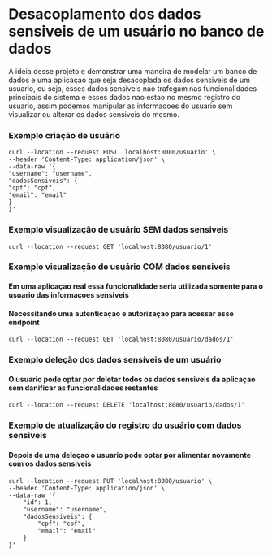 # Desacoplamento dos dados sensiveis de um usuário no banco de dados
A ideia desse projeto e demonstrar uma maneira de modelar um banco de dados e uma aplicaçao que seja desacoplada os dados
sensiveis de um usuario, ou seja, esses dados sensiveis nao trafegam nas funcionalidades principais do sistema e esses dados 
nao estao no mesmo registro do usuario, assim podemos manipular as informacoes do usuario sem visualizar ou alterar os dados
sensiveis do mesmo.

### Exemplo criação de usuário
```
curl --location --request POST 'localhost:8080/usuario' \
--header 'Content-Type: application/json' \
--data-raw '{
"username": "username",
"dadosSensiveis": {
"cpf": "cpf",
"email": "email"
}
}'
```
### Exemplo visualização de usuário SEM dados sensiveis
```
curl --location --request GET 'localhost:8080/usuario/1'
```
### Exemplo visualização de usuário COM dados sensiveis
#### Em uma aplicaçao real essa funcionalidade seria utilizada somente para o usuario das informaçoes sensiveis
#### Necessitando uma autenticaçao e autorizaçao para acessar esse endpoint
```
curl --location --request GET 'localhost:8080/usuario/dados/1'
```
### Exemplo deleção dos dados sensíveis de um usuário
#### O usuario pode optar por deletar todos os dados sensiveis da aplicaçao sem danificar as funcionalidades restantes
```
curl --location --request DELETE 'localhost:8080/usuario/dados/1'
```
### Exemplo de atualização do registro do usuário com dados sensiveis
#### Depois de uma deleçao o usuario pode optar por alimentar novamente com os dados sensiveis
```
curl --location --request PUT 'localhost:8080/usuario' \
--header 'Content-Type: application/json' \
--data-raw '{
    "id": 1,
    "username": "username",
    "dadosSensiveis": {
        "cpf": "cpf",
        "email": "email"
    }
}'
```